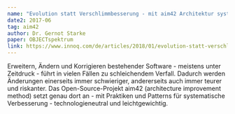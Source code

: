 ```yaml
---
name: "Evolution statt Verschlimmbesserung - mit aim42 Architektur systematisch verbessern"
date2: 2017-06
tag: aim42
author: Dr. Gernot Starke
paper: OBJECTspektrum
link: https://www.innoq.com/de/articles/2018/01/evolution-statt-verschlimmbesserung/
---
```

Erweitern, Ändern und Korrigieren bestehender Software - meistens unter Zeitdruck - führt in vielen Fällen
zu schleichendem Verfall. Dadurch werden Änderungen einerseits immer schwieriger, andererseits auch immer 
teurer und riskanter. Das Open-Source-Projekt aim42 (architecture improvement method) setzt genau dort an - mit
Praktiken und Patterns für systematische Verbesserung - technologieneutral und leichtgewichtig.